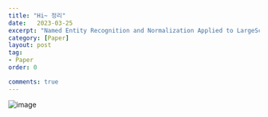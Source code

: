 ```yaml
---
title: "Hi~ 정리"
date:   2023-03-25
excerpt: "Named Entity Recognition and Normalization Applied to LargeScale Information Extraction from the Materials Science Literature paper review"
category: [Paper]
layout: post
tag:
- Paper
order: 0

comments: true
---
```


![image](https://github.com/yerimoh/yerimoh.github.io/assets/76824611/55fd83d3-82a1-49fe-8f0a-5dab9167614e)
